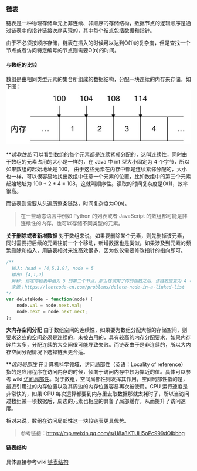 ### 链表
链表是一种物理存储单元上非连续、非顺序的存储结构，数据节点的逻辑顺序是通过链表中的指针链接次序实现的，其中每个结点包括数据和指针。

由于不必须按顺序存储，链表在插入的时候可以达到O(1)的复杂度，但是查找一个节点或者访问特定编号的节点则需要O(n)的时间。

#### 与数组的比较
数组是由相同类型元素的集合所组成的数据结构，分配一块连续的内存来存储，如下图：
![array-storage](./../../../assets/data-structrue/linked-list/array-storage.jpg)

***读取性能*
可以看到数组的每个元素都是连续紧邻分配的，这叫连续性，同时由于数组的元素占用的大小是一样的，在 Java 中 int 型大小固定为 4 个字节，所以如果数组的起始地址是 100， 由于这些元素在内存中都是连续紧邻分配的，大小也一样，可以很容易地找出数组中任意一个元素的位置，比如数组中的第三个元素起始地址为 100 + 2 * 4 = 108，这就叫顺序性。读取的时间复杂度是O(1)，效率很高。

而链表则需要从头遍历整条链路，时间复杂度为O(n)。

> 在一些动态语言中例如 Python 的列表或者 JavaScript 的数组都可能是非连续性的内存，也可以存储不同类型的元素。

**关于删除或者新增数据**
对于数组来说，如果要删除某个元素，则先删掉该元素，同时需要把后续的元素往前一个个移动，新增数据也是类似。如果涉及到元素的频繁删除和插入，用链表相对来说高效很多，因为仅仅需要修改指针的指向即可。
```js
/** 
  输入: head = [4,5,1,9], node = 5
  输出: [4,1,9]
  解释: 给定你链表中值为 5 的第二个节点，那么在调用了你的函数之后，该链表应变为 4 -> 1 -> 9.
  来源：https://leetcode-cn.com/problems/delete-node-in-a-linked-list
*/
var deleteNode = function(node) {
    node.val = node.next.val;
    node.next = node.next.next;
};
```

**大内存空间分配**
由于数组空间的连续性，如果要为数组分配大额的存储空间，则要求这些的空间必须是连续的，未被占用的，具有较高的内存分配要求，如果内存碎片太多，分配连续的大空间很可能导致失败。而链表由于是非连续的，所以大内存空间分配情况下选择链表更合适。

***访问局部性*
在计算机科学领域，访问局部性（英语：Locality of reference）指的是应用程序在访问内存的时候，倾向于访问内存中较为靠近的值。具体可以参考 wiki [访问局部性](https://zh.wikipedia.org/wiki/%E8%AE%BF%E9%97%AE%E5%B1%80%E9%83%A8%E6%80%A7)。对于数组，空间局部性则发挥其作用，空间局部性指的是，最近引用过的内存位置以及其周边的内存位置容易再次被使用。CPU 运行速度是非常快的，如果 CPU 每次运算都要到内存里去取数据那就太耗时了，所以当访问过数组某一项数据后，周边的元素也相应的具备了局部缓存，从而提升了访问速度。

相对来说，数组在访问局部性这一块较链表更具优势。

> 参考链接：https://mp.weixin.qq.com/s/U8a8KTUH5oPc999dOIbbhg

#### 链表结构
具体直接参考wiki [链表结构](https://zh.wikipedia.org/wiki/%E9%93%BE%E8%A1%A8)
